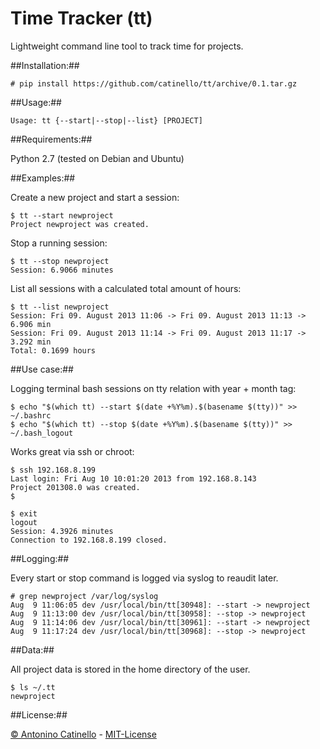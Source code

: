 Time Tracker (tt)
===

Lightweight command line tool to track time for projects.

##Installation:##

    # pip install https://github.com/catinello/tt/archive/0.1.tar.gz

##Usage:##

    Usage: tt {--start|--stop|--list} [PROJECT]

##Requirements:##

Python 2.7 (tested on Debian and Ubuntu)

##Examples:##

Create a new project and start a session:

    $ tt --start newproject
    Project newproject was created.

Stop a running session:

    $ tt --stop newproject
    Session: 6.9066 minutes

List all sessions with a calculated total amount of hours:

    $ tt --list newproject
    Session: Fri 09. August 2013 11:06 -> Fri 09. August 2013 11:13 -> 6.906 min
    Session: Fri 09. August 2013 11:14 -> Fri 09. August 2013 11:17 -> 3.292 min
    Total: 0.1699 hours

##Use case:##

Logging terminal bash sessions on tty relation with year + month tag:

    $ echo "$(which tt) --start $(date +%Y%m).$(basename $(tty))" >> ~/.bashrc
    $ echo "$(which tt) --stop $(date +%Y%m).$(basename $(tty))" >> ~/.bash_logout

Works great via ssh or chroot:

    $ ssh 192.168.8.199
    Last login: Fri Aug 10 10:01:20 2013 from 192.168.8.143
    Project 201308.0 was created.
    $

    $ exit
    logout
    Session: 4.3926 minutes
    Connection to 192.168.8.199 closed.

##Logging:##

Every start or stop command is logged via syslog to reaudit later.

    # grep newproject /var/log/syslog
    Aug  9 11:06:05 dev /usr/local/bin/tt[30948]: --start -> newproject
    Aug  9 11:13:00 dev /usr/local/bin/tt[30958]: --stop -> newproject
    Aug  9 11:14:06 dev /usr/local/bin/tt[30961]: --start -> newproject
    Aug  9 11:17:24 dev /usr/local/bin/tt[30968]: --stop -> newproject

##Data:##

All project data is stored in the home directory of the user. 

    $ ls ~/.tt
    newproject

##License:##

[&copy; Antonino Catinello][HOME] - [MIT-License][MIT]

[MIT]:https://github.com/catinello/tt/blob/master/LICENSE
[HOME]:http://antonino.catinello.eu

